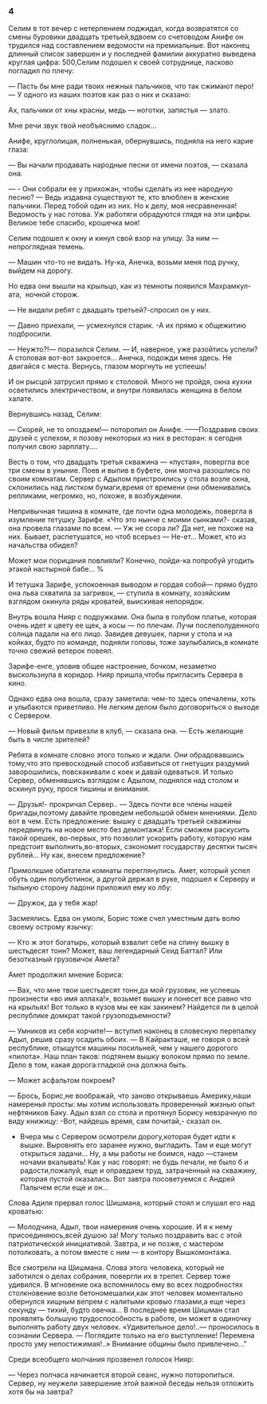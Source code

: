 ### 4

Селим в тот вечер с нетерпением поджидал, когда возвратятся со смены буровики двадцать третьей,вдвоем со счетоводом Анифе он трудился над составлением ведомости на премиальные.
Вот наконец длинный список завершен и у последней фамилии аккуратно выведена круглая цифра: 500,Селим подошел к своей сотруднице, ласково погладил по плечу:

— Пасть бы мне ради твоих нежных пальчиков, что так сжимают перо!
— У одного из наших поэтов как раз о них и сказано:

Ах, пальчики от хны красны, медь — ноготки, запястья — злато.

Мне речи звук твой необъяснимо сладок...

Анифе, круглолицая, полненькая, обернувшись, подняла на него карие глаза:

— Вы начали продавать народные песни от имени поэтов, — сказала она.

— - Они собрали ее у прихожан, чтобы сделать из нее народную песню?
— Ведь издавна существуют те, кто влюблен в женские пальчики.
Перед тобой один из них.
Но к делу, моя несравненная!
Ведомость у нас готова.
Уж работяги обрадуются глядя на эти цифры.
Великое тебе спасибо, крошечка моя!

Селим подошел к окну и кинул свой взор на улицу.
За ним — непроглядная темень.

— Машин что-то не видать.
Ну-ка, Анечка, возьми меня под ручку, выйдем на дорогу.

Но едва они вышли на крыльцо, как из темноты появился Махрамкул-ата,  ночной сторож.

— Не видали ребят с двадцать третьей?-спросил он у них.

— Давно приехали, — усмехнулся старик.
-А их прямо к общежитию подбросили.

— Неужто?!— поразился Селим.
— И, наверное, уже разойтись успели?
А столовая вот-вот закроется...
Анечка, подожди меня здесь.
Не двигайся с места.
Вернусь, глазом моргнуть не успеешь!

И он рысцой затрусил прямо к столовой.
Много не пройдя, окна кухни осветились электричеством, и внутри появилась женщина в белом халате.

Вернувшись назад, Селим:

— Скорей, не то опоздаем!— поторопил он Анифе.
——Поздравив своих друзей с успехом, я позову некоторых из них в ресторан: я сегодня получил свою зарплату....

Весть о том, что двадцать третья скважина — «пустая», повергла все три смены в уныние.
Поев и выпив в буфете, они молча разошлись по своим комнатам.
Сервер с Адылом пристроились у стола возле окна, склонились над листком бумаги,время от времени они обменивались репликами, негромко, но, похоже, в возбуждении.

Непривычная тишина в комнате, где почти одна молодежь, повергла в изумление тетушку Зарифе.
«Что это нынче с моими сынками?- сказав, она провела глазами по всем.
— Уж не ссора ли?
Да нет, не похоже на них.
Бывает, распетушатся, но чтоб всерьез — Не-ет...
Может, кто из начальства обидел?


Может мои порицания повлияли?
Конечно, пойди-ка попробуй угодить этакой настырной бабе...
%

И тетушка Зарифе, успокоенная выводом и гордая собой— прямо будто она льва схватила за загривок, — ступила в комнату, хозяйским взглядом окинула ряды кроватей, выискивая непорядок.

Внутрь вошла Нияр с подружками.
Она была в голубом платье, которая очень идет к цвету ее щек, а косы — по плечам.
Лучи послеполуденного солнца падали на его лицо.
Завидев девушек, парни у стола и на койках, будто по команде, подняли головы, тоже заулыбались,в комнате точно свежий ветерок повеял.

Зарифе-енге, уловив общее настроение, бочком, незаметно выскользнула в коридор.
Нияр пришла,чтобы пригласить Сервера в кино.

Однако едва она вошла, сразу заметила: чем-то здесь опечалены, хоть и улыбаются приветливо.
Не легким делом было договориться о выходе с Сервером.

— Новый фильм привезли в клуб, — сказала она.
— Есть желающие быть в числе зрителей?

Ребята в комнате словно этого только и ждали.
Они обрадовавшись тому,что это превосходный способ избавиться от гнетущих раздумий заворошились, повскакивали с коек и давай одеваться.
И только Сервер, обменявшись взглядом с Адылом, поднялся над столом и вскинул руку, прося тишины и внимания.

— Друзья!- прокричал Сервер..
— Здесь почти все члены нашей бригады,поэтому давайте проведем небольшой обмен мнениями.
Дело вот в чем.
Есть предложение: вышку с двадцать третьей скважины передвинуть на новое место без демонтажа!
Если сможем раскусить такой орешек, во-первых, это позволит ускорить работу, которую нам предстоит выполнить,во-вторых, сэкономит государству десятки тысяч рублей...
Ну как, внесем предложение?

Примолкшие обитатели комнаты переглянулись.
Амет, который успел обуть один полуботинок, а другой держал в руке, подошел к Серверу и тыльную сторону ладони приложил ему ко лбу:

— Дружок, да у тебя жар!

Засмеялись.
Едва он умолк, Борис тоже счел уместным дать волю своему острому язычку:

— Кто ж этот богатырь, который взвалит себе на спину вышку в шестьдесят тонн?
Может, ваш легендарный Сеид Баттал?
Или безотказный грузовичок Амета?

Амет продолжил мнение Бориса:

— Вах, что мне твои шестьдесят тонн,да мой грузовик, не успеешь произнести «во имя аллаха!», возьмет вышку и понесет все равно что на крыльях!
Вот только в кузов мы ее как закинем?
Найдется ли в целой республике домкрат такой грузоподъемности?

— Умников из себя корчите!— вступил наконец в словесную перепалку Адыл, решив сразу осадить обоих.
— В Кайракташе, не говоря о всей республике, отыщутся машины посильней, чем у нашего дорогого «пилота».
Наш план таков: подтянем вышку волоком прямо по земле.
Дело в том, какая дорога:гладкой она должна быть.

— Может асфальтом покроем?

— Брось, Борис,не воображай, что заново открываешь Америку,наши намеренья просты: мы хотим использовать проверенный жизнью опыт нефтяников Баку.
Адыл взял со стола и протянул Борису невзрачную по виду книжицу:
-Вот, найдешь время, сам почитай,- сказал он.
- Вчера мы с Сервером осмотрели дорогу,которая будет идти к вышке.
Выровнять его заранее нужно, выгладить.
Там и еще могут открыться задачи...
Ну, а мы работы не боимся, надо —станем ночами вкалывать!
Как у нас говорят: не будь печали, не было б и радости,пожалуй, еще и оправдаем труд, затраченный на скважину, которая пустой оказалась.
Вот завтра посоветуемся с Андрей Палычем если еще и он...

Слова Адиля прервал голос Шишмана, который стоял и слушал его над кроватью:

— Молодчина, Адыл, твои намерения очень хорошие.
И я к нему присоединяюсь,всей душою за!
Могу только поздравить вас с этой патриотической инициативой.
Завтра, и не позже, с мастером потолковать, а потом вместе с ним — в контору Вышкомонтажа.

Все смотрели на Шишмана.
Слова этого человека, который не заботился о делах собрания, повергли их в трепет.
Сервер тоже удивился.
В мгновение ока вспомнилось ему во всех подробностях столкновение возле бетономешалки,как этот человек моментально обернулся хищным вепрем с налитыми кровыо глазами,а еще через секунду — тихий, будто овечка...
В последнее время Шишман стал проявлять большую трудоспособность в работе, он может в одиночку выполнять работу двух человек.
«Удивительное дело!..— проносилось в сознании Сервера.
— Поглядите только на его выступление!
Перемена просто уму непостижимая!..»
Внимание общины было привлечено..."

Среди всеобщего молчания прозвенел голосок Нияр:

— Через полчаса начинается второй сеанс, нужно поторопиться.
Сервер, ну неужели завершение этой важной беседы нельзя отложить хотя бы на завтра?
